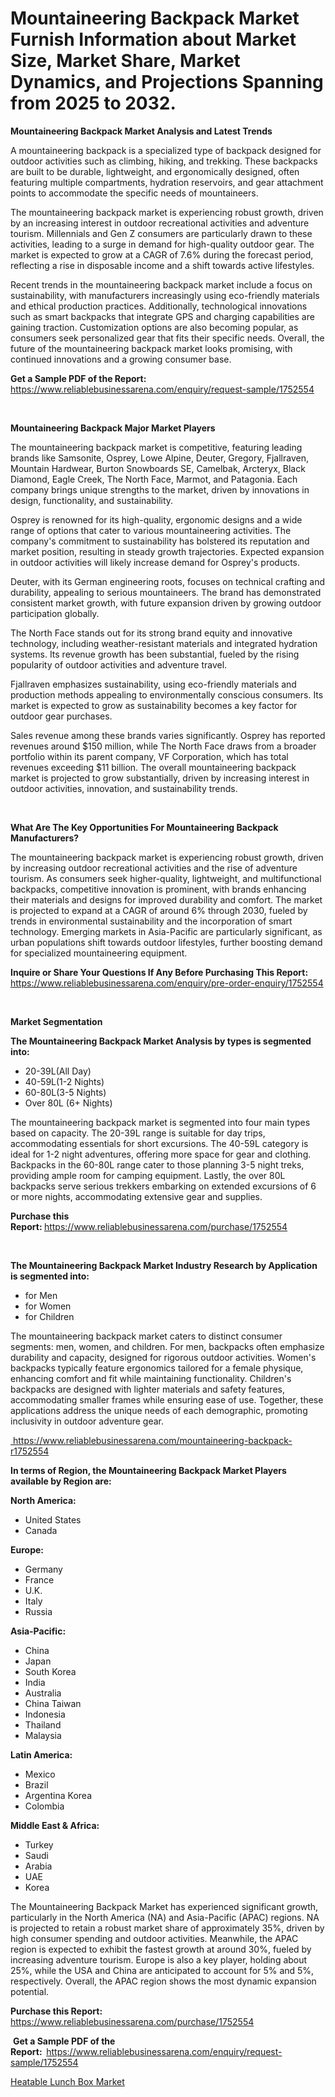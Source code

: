 <p><h1>Mountaineering Backpack Market Furnish Information about Market Size, Market Share, Market Dynamics, and Projections Spanning from 2025 to 2032.</h1></p><p><strong>Mountaineering Backpack Market Analysis and Latest Trends</strong></p>
<p><p>A mountaineering backpack is a specialized type of backpack designed for outdoor activities such as climbing, hiking, and trekking. These backpacks are built to be durable, lightweight, and ergonomically designed, often featuring multiple compartments, hydration reservoirs, and gear attachment points to accommodate the specific needs of mountaineers.</p><p>The mountaineering backpack market is experiencing robust growth, driven by an increasing interest in outdoor recreational activities and adventure tourism. Millennials and Gen Z consumers are particularly drawn to these activities, leading to a surge in demand for high-quality outdoor gear. The market is expected to grow at a CAGR of 7.6% during the forecast period, reflecting a rise in disposable income and a shift towards active lifestyles.</p><p>Recent trends in the mountaineering backpack market include a focus on sustainability, with manufacturers increasingly using eco-friendly materials and ethical production practices. Additionally, technological innovations such as smart backpacks that integrate GPS and charging capabilities are gaining traction. Customization options are also becoming popular, as consumers seek personalized gear that fits their specific needs. Overall, the future of the mountaineering backpack market looks promising, with continued innovations and a growing consumer base.</p></p>
<p><strong>Get a Sample PDF of the Report:&nbsp;</strong> <a href="https://www.reliablebusinessarena.com/enquiry/request-sample/1752554?utm_campaign=2805&utm_medium=2&utm_source=Github&utm_content=ia&utm_term=06032025&utm_id=mountaineering-backpack">https://www.reliablebusinessarena.com/enquiry/request-sample/1752554</a></p>
<p>&nbsp;</p>
<p><strong>Mountaineering Backpack Major Market Players</strong></p>
<p><p>The mountaineering backpack market is competitive, featuring leading brands like Samsonite, Osprey, Lowe Alpine, Deuter, Gregory, Fjallraven, Mountain Hardwear, Burton Snowboards SE, Camelbak, Arcteryx, Black Diamond, Eagle Creek, The North Face, Marmot, and Patagonia. Each company brings unique strengths to the market, driven by innovations in design, functionality, and sustainability.</p><p>Osprey is renowned for its high-quality, ergonomic designs and a wide range of options that cater to various mountaineering activities. The company's commitment to sustainability has bolstered its reputation and market position, resulting in steady growth trajectories. Expected expansion in outdoor activities will likely increase demand for Osprey's products.</p><p>Deuter, with its German engineering roots, focuses on technical crafting and durability, appealing to serious mountaineers. The brand has demonstrated consistent market growth, with future expansion driven by growing outdoor participation globally. </p><p>The North Face stands out for its strong brand equity and innovative technology, including weather-resistant materials and integrated hydration systems. Its revenue growth has been substantial, fueled by the rising popularity of outdoor activities and adventure travel. </p><p>Fjallraven emphasizes sustainability, using eco-friendly materials and production methods appealing to environmentally conscious consumers. Its market is expected to grow as sustainability becomes a key factor for outdoor gear purchases.</p><p>Sales revenue among these brands varies significantly. Osprey has reported revenues around $150 million, while The North Face draws from a broader portfolio within its parent company, VF Corporation, which has total revenues exceeding $11 billion. The overall mountaineering backpack market is projected to grow substantially, driven by increasing interest in outdoor activities, innovation, and sustainability trends.</p></p>
<p>&nbsp;</p>
<p><strong>What Are The Key Opportunities For Mountaineering Backpack Manufacturers?</strong></p>
<p><p>The mountaineering backpack market is experiencing robust growth, driven by increasing outdoor recreational activities and the rise of adventure tourism. As consumers seek higher-quality, lightweight, and multifunctional backpacks, competitive innovation is prominent, with brands enhancing their materials and designs for improved durability and comfort. The market is projected to expand at a CAGR of around 6% through 2030, fueled by trends in environmental sustainability and the incorporation of smart technology. Emerging markets in Asia-Pacific are particularly significant, as urban populations shift towards outdoor lifestyles, further boosting demand for specialized mountaineering equipment.</p></p>
<p><strong>Inquire or Share Your Questions If Any Before Purchasing This Report:</strong> <a href="https://www.reliablebusinessarena.com/enquiry/pre-order-enquiry/1752554?utm_campaign=2805&utm_medium=2&utm_source=Github&utm_content=ia&utm_term=06032025&utm_id=mountaineering-backpack">https://www.reliablebusinessarena.com/enquiry/pre-order-enquiry/1752554</a></p>
<p>&nbsp;</p>
<p><strong>Market Segmentation</strong></p>
<p><strong>The Mountaineering Backpack Market Analysis by types is segmented into:</strong></p>
<p><ul><li>20-39L(All Day)</li><li>40-59L(1-2 Nights)</li><li>60-80L(3-5 Nights)</li><li>Over 80L (6+ Nights)</li></ul></p>
<p><p>The mountaineering backpack market is segmented into four main types based on capacity. The 20-39L range is suitable for day trips, accommodating essentials for short excursions. The 40-59L category is ideal for 1-2 night adventures, offering more space for gear and clothing. Backpacks in the 60-80L range cater to those planning 3-5 night treks, providing ample room for camping equipment. Lastly, the over 80L backpacks serve serious trekkers embarking on extended excursions of 6 or more nights, accommodating extensive gear and supplies.</p></p>
<p><strong>Purchase this Report:&nbsp;</strong><a href="https://www.reliablebusinessarena.com/purchase/1752554?utm_campaign=2805&utm_medium=2&utm_source=Github&utm_content=ia&utm_term=06032025&utm_id=mountaineering-backpack">https://www.reliablebusinessarena.com/purchase/1752554</a></p>
<p>&nbsp;</p>
<p><strong>The Mountaineering Backpack Market Industry Research by Application is segmented into:</strong></p>
<p><ul><li>for Men</li><li>for Women</li><li>for Children</li></ul></p>
<p><p>The mountaineering backpack market caters to distinct consumer segments: men, women, and children. For men, backpacks often emphasize durability and capacity, designed for rigorous outdoor activities. Women's backpacks typically feature ergonomics tailored for a female physique, enhancing comfort and fit while maintaining functionality. Children's backpacks are designed with lighter materials and safety features, accommodating smaller frames while ensuring ease of use. Together, these applications address the unique needs of each demographic, promoting inclusivity in outdoor adventure gear.</p></p>
<p><a href="https://www.reliablebusinessarena.com/mountaineering-backpack-r1752554?utm_campaign=2805&utm_medium=2&utm_source=Github&utm_content=ia&utm_term=06032025&utm_id=mountaineering-backpack">&nbsp;https://www.reliablebusinessarena.com/mountaineering-backpack-r1752554</a></p>
<p><strong>In terms of Region, the Mountaineering Backpack Market Players available by Region are:</strong></p>
<p>
    <p> <strong> North America: </strong>
        <ul>
            <li>United States</li>
            <li>Canada</li>
        </ul>
        </p> 
    <p> <strong> Europe: </strong>
        <ul>
            <li>Germany</li>
            <li>France</li>
            <li>U.K.</li>
            <li>Italy</li>
            <li>Russia</li>
        </ul>
        </p> 
    <p> <strong> Asia-Pacific: </strong>
        <ul>
            <li>China</li>
            <li>Japan</li>
            <li>South Korea</li>
            <li>India</li>
            <li>Australia</li>
            <li>China Taiwan</li>
            <li>Indonesia</li>
            <li>Thailand</li>
            <li>Malaysia</li>
        </ul>
        </p> 
    <p> <strong> Latin America: </strong>
        <ul>
            <li>Mexico</li>
            <li>Brazil</li>
            <li>Argentina Korea</li>
            <li>Colombia</li>
        </ul>
        </p> 
    <p> <strong> Middle East & Africa: </strong>
        <ul>
            <li>Turkey</li>
            <li>Saudi</li>
            <li>Arabia</li>
            <li>UAE</li>
            <li>Korea</li>
        </ul>
    </p>
    </p>
<p><p>The Mountaineering Backpack Market has experienced significant growth, particularly in the North America (NA) and Asia-Pacific (APAC) regions. NA is projected to retain a robust market share of approximately 35%, driven by high consumer spending and outdoor activities. Meanwhile, the APAC region is expected to exhibit the fastest growth at around 30%, fueled by increasing adventure tourism. Europe is also a key player, holding about 25%, while the USA and China are anticipated to account for 5% and 5%, respectively. Overall, the APAC region shows the most dynamic expansion potential.</p></p>
<p><strong>Purchase this Report: </strong><a href="https://www.reliablebusinessarena.com/purchase/1752554?utm_campaign=2805&utm_medium=2&utm_source=Github&utm_content=ia&utm_term=06032025&utm_id=mountaineering-backpack">https://www.reliablebusinessarena.com/purchase/1752554</a></p>
<p>&nbsp;<strong>Get a Sample PDF of the Report:&nbsp;&nbsp;</strong><a href="https://www.reliablebusinessarena.com/enquiry/request-sample/1752554?utm_campaign=2805&utm_medium=2&utm_source=Github&utm_content=ia&utm_term=06032025&utm_id=mountaineering-backpack">https://www.reliablebusinessarena.com/enquiry/request-sample/1752554</a></p>
<p><strong></strong></p>
<p><p><a href="https://github.com/raeezkenedz/Market-Research-Report-List-1/blob/main/heatable-lunch-box-market.md?utm_campaign=2805&utm_medium=2&utm_source=Github&utm_content=ia&utm_term=06032025&utm_id=mountaineering-backpack">Heatable Lunch Box Market</a></p></p>